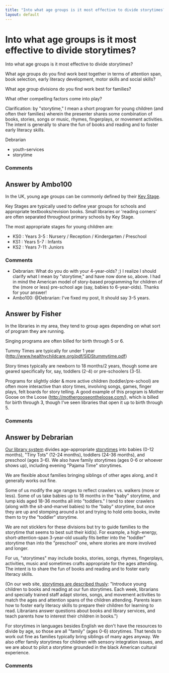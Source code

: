 ```yaml
---
title: "Into what age groups is it most effective to divide storytimes?"
layout: default
---
```

Into what age groups is it most effective to divide storytimes?
=====================
Into what age groups is it most effective to divide storytimes?

What age groups do you find work best together in terms of attention
span, book selection, early literacy development, motor skills and
social skills?

What age group divisions do you find work best for families?

What other compelling factors come into play?

Clarification: by "storytime," I mean a short program for young children
(and often their families) wherein the presenter shares some combination
of books, stories, songs or music, rhymes, fingerplays, or movement
activities. The intent is generally to share the fun of books and
reading and to foster early literacy skills.

Debrarian

<ul class="tags"><li class="tag">youth-services</li><li class="tag">storytime</li></ul>

### Comments ###


Answer by Ambo100
----------------
In the UK, young age groups can be commonly defined by their [Key
Stage](http://en.wikipedia.org/wiki/Key_Stage).

Key Stages are typically used to define year groups for schools and
appropriate textbooks/revision books. Small libraries or 'reading
corners' are often separated throughout primary schools by Key Stage.

The most appropriate stages for young children are:

-   KS0 : Years 3-5 : Nursery / Reception / Kindergarten / Preschool
-   KS1 : Years 5-7 : Infants
-   KS2 : Years 7-11: Juniors


### Comments ###
* Debrarian: What do you do with your 4-year-olds? ;) I realize I should clarify what
I mean by "storytime," and have now done so, above. I had in mind the
American model of story-based programming for children of the (more or
less) pre-school age (say, babies to 6-year-olds). Thanks for your
answer!
* Ambo100: @Debrarian: I've fixed my post, It should say 3-5 years.

Answer by Fisher
----------------
In the libraries in my area, they tend to group ages depending on what
sort of program they are running.

Singing programs are often billed for birth through 5 or 6.

Tummy Times are typically for under 1 year
(http://www.healthychildcare.org/pdf/SIDStummytime.pdf)

Story times typically are newborn to 18 months/2 years, though some are
geared specifically for, say, toddlers (2-4) or pre-schoolers (3-5).

Programs for slightly older & more active children (toddler/pre-school)
are often more interactive than story times, involving songs, games,
finger plays, felt boards for story telling. A good example of this
program is Mother Goose on the Loose
(http://mothergooseontheloose.com/), which is billed for birth through
3, though I've seen libraries that open it up to birth through 5.

### Comments ###

Answer by Debrarian
----------------
[Our library system](http://multcolib.org/) divides age-appropriate
[storytimes](http://multcolib.org/events/storytime.html) into babies
(0-12 months), "Tiny Tots" (12-24 months), toddlers (24-36 months), and
preschool (ages 3-6). We also have family storytimes (ages 0-6 or
whoever shows up), including evening "Pajama Time" storytimes.

We are flexible about families bringing siblings of other ages along,
and it generally works out fine.

Some of us modify the age ranges to reflect crawlers vs. walkers (more
or less). Some of us take babies up to 18 months in the "baby"
storytime, and lump kids aged 18-36 months all into "toddlers." I tend
to steer crawlers (along with the sit-and-marvel babies) to the "baby"
storytime, but once they are up and stomping around a lot and trying to
hold onto books, invite them to try the "toddler" storytime.

We are not sticklers for these divisions but try to guide families to
the storytime that seems to best suit their kid(s). For example, a
high-energy, short-attention-span 3-year-old usually fits better into
the "toddler" storytime than into the "preschool" one, where stories are
more involved and longer.

For us, "storytimes" may include books, stories, songs, rhymes,
fingerplays, activities, music and sometimes crafts appropriate for the
ages attending. The intent is to share the fun of books and reading and
to foster early literacy skills.

(On our web site, [storytimes are described
thusly](http://multcolib.org/events/storytime.html): "Introduce young
children to books and reading at our fun storytimes. Each week,
librarians and specially trained staff adapt stories, songs, and
movement activities to match the ages and attention spans of the
children attending. Parents learn how to foster early literacy skills to
prepare their children for learning to read. Librarians answer questions
about books and library services, and teach parents how to interest
their children in books.")

For storytimes in languages besides English we don't have the resources
to divide by age, so those are all "family" (ages 0-6) storytimes. That
tends to work out fine as families typically bring siblings of many ages
anyway. We also offer family storytimes for children with sensory
integration issues, and we are about to pilot a storytime grounded in
the black American cultural experience.

### Comments ###


